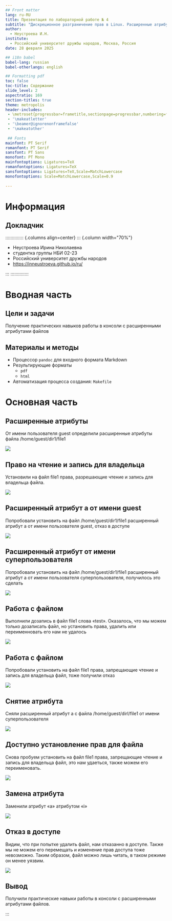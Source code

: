 ```yaml
---
## Front matter
lang: ru-RU
title: Презентация по лабораторной работе № 4
subtitle: "Дискреционное разграничение прав в Linux. Расширенные атрибуты"
author:
  - Неустроева И.Н.
institute:
  - Российский университет дружбы народов, Москва, Россия
date: 28 февраля 2025

## i18n babel
babel-lang: russian
babel-otherlangs: english

## Formatting pdf
toc: false
toc-title: Содержание
slide_level: 2
aspectratio: 169
section-titles: true
theme: metropolis
header-includes:
 - \metroset{progressbar=frametitle,sectionpage=progressbar,numbering=fraction}
 - '\makeatletter'
 - '\beamer@ignorenonframefalse'
 - '\makeatother'
 
 ## Fonts
mainfont: PT Serif
romanfont: PT Serif
sansfont: PT Sans
monofont: PT Mono
mainfontoptions: Ligatures=TeX
romanfontoptions: Ligatures=TeX
sansfontoptions: Ligatures=TeX,Scale=MatchLowercase
monofontoptions: Scale=MatchLowercase,Scale=0.9
 
---
```


# Информация

## Докладчик

:::::::::::::: {.columns align=center}
::: {.column width="70%"}

  * Неустроева Ирина Николаевна
  * студентка группы НБИ 02-23
  * Российский университет дружбы народов
  * <https://inneustroeva.github.io/ru/>

:::
::::::::::::::

# Вводная часть

## Цели и задачи

Получение практических навыков работы в консоли с расширенными атрибутами файлов

## Материалы и методы

- Процессор `pandoc` для входного формата Markdown
- Результирующие форматы
	- `pdf`
	- `html`
- Автоматизация процесса создания: `Makefile`

# Основная часть 

## Расширенные атрибуты

От имени пользователя guest определили расширенные атрибуты файла
/home/guest/dir1/file1 

![](image/1.png)

## Право на чтение и запись для владельца

Установили на файл file1 права, разрешающие чтение и запись для владельца файла.

![](image/2.png)

## Расширенный атрибут а от имени guest

Попробовали установить на файл /home/guest/dir1/file1 расширенный атрибут a от имени пользователя guest, отказ в доступе

![](image/3.png)

## Расширенный атрибут от имени суперпользователя

Попробовали установить на файл /home/guest/dir1/file1 расширенный атрибут a от имени пользователя суперпользователя, получилось это сделать

![](image/4.png)

## Работа с файлом 

Выполнили дозапись в файл file1 слова «test». Оказалось, что мы можем только дозаписать файл, но установить права, удалить или переименновать его нам не удалось

![](image/6.png)

## Работа с файлом 

Попробовали установить на файл file1 права, запрещающие чтение и запись для владельца файл, тоже получили отказ

![](image/9.png)

## Снятие атрибута

Сняли расширенный атрибут a с файла /home/guest/dirl/file1 от имени суперпользователя
 
![](image/10.png)

## Доступно установление прав для файла

Снова пробуем установить на файл file1 права, запрещающие чтение и запись для владельца файл, это нам удаеться, также можем его переименовать.

![](image/11.png)

## Замена атрибута

Заменили атрибут «a» атрибутом «i»

![](image/13.png)

## Отказ в доступе

Видим, что при попытке удалить файл, нам отказанно в доступе. Также мы не можем его перемещать и изменение прав доступа тоже невозможно. Таким образом, файл можно лишь читать, в таком режиме он менее уязвим. 

![](image/15.png)

## Вывод

Получили практические навыки работы в консоли с расширенными атрибутами файлов.

:::

